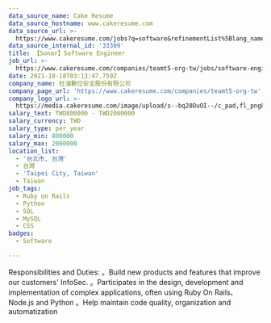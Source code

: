 ```yaml
---
data_source_name: Cake Resume
data_source_hostname: www.cakeresume.com
data_source_url: >-
  https://www.cakeresume.com/jobs?q=software&refinementList%5Blang_name%5D%5B0%5D=English&refinementList%5Bsalary_type%5D=per_year&range%5Bsalary_range%5D%5Bmin%5D=1000000&page=2
data_source_internal_id: '33309'
title: 【Sonar】Software Engineer
job_url: >-
  https://www.cakeresume.com/companies/teamt5-org-tw/jobs/software-engineer-dcd05d
date: 2021-10-18T03:13:47.759Z
company_name: 杜浦數位安全股份有限公司
company_page_url: 'https://www.cakeresume.com/companies/teamt5-org-tw'
company_logo_url: >-
  https://media.cakeresume.com/image/upload/s--bq28OuOI--/c_pad,fl_png8,h_200,w_200/v1634284230/sncnupc4f0di3ftnbf2v.png
salary_text: TWD800000 - TWD2000000
salary_currency: TWD
salary_type: per_year
salary_min: 800000
salary_max: 2000000
location_list:
  - '台北市, 台灣'
  - 台灣
  - 'Taipei City, Taiwan'
  - Taiwan
job_tags:
  - Ruby on Rails
  - Python
  - SQL
  - MySQL
  - CSS
badges:
  - Software

---
```


Responsibilities and Duties: 。Build new products and features that improve our customers' InfoSec. 。Participates in the design, development and implementation of complex applications, often using Ruby On Rails、Node.js and Python 。Help maintain code quality, organization and automatization